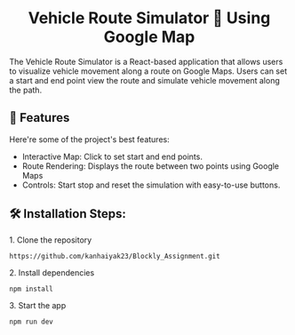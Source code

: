 <h1 align="center" id="title">Vehicle Route Simulator 🚗 Using Google Map</h1>

<p id="description">The Vehicle Route Simulator is a React-based application that allows users to visualize vehicle movement along a route on Google Maps. Users can set a start and end point view the route and simulate vehicle movement along the path.</p>

  
  
<h2>🧐 Features</h2>

Here're some of the project's best features:

*   Interactive Map: Click to set start and end points.
*   Route Rendering: Displays the route between two points using Google Maps
*   Controls: Start stop and reset the simulation with easy-to-use buttons.

<h2>🛠️ Installation Steps:</h2>

<p>1. Clone the repository</p>

```
https://github.com/kanhaiyak23/Blockly_Assignment.git
```

<p>2. Install dependencies</p>

```
npm install
```

<p>3. Start the app</p>

```
npm run dev
```

